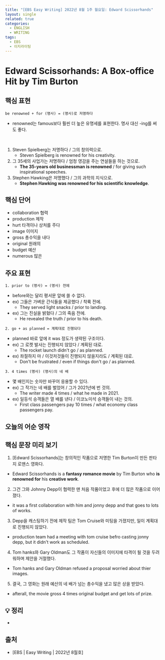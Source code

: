 ```yaml
---
title: "[EBS Easy Writing] 2022년 8월 1주 월요일: Edward Scissorhands"
layout: single
related: true
categories:
  - ENGLISH
  - WRITING
tags:
  - EBS
  - 이지라이팅
---
```


# Edward Scissorhands: A Box-office Hit by Tim Burton

## 핵심 표현
```
be renowned + for (명사) = (명사)로 저명하다
```
- renowned는 famous보다 훨씬 더 높은 유명세를 표현한다. 명사 대신 -ing를 써도 좋다.

<br>

1. Steven Spielberg는 저명하다 / 그의 창의력으로.
    - Steven Spielberg is renowned for his creativity.
2. 그 35세의 사업가는 저명하다 / 엄청 영감을 주는 연설들을 하는 것으로.
    - __The 35-years old businessman is renowned__ / for giving such inspirational speeches.
3. Stephen Hawking은 저명했다 / 그의 과학의 지식으로.
    - __Stephen Hawking was renowned for his scientific knowledge__.

## 핵심 단어
- collaboration 협력
- production 제작
- hurt 타격이나 상처를 주다
- image 이미지
- gross 총수익을 내다
- original 원래의
- budget 예산
- numerous 많은

## 주요 표현
```
1. prior to (명사) = (명사) 전에
```
- before와는 달리 평서문 앞에 쓸 수 없다.
- ex) 그들은 가벼운 간식들을 제공했다 / 착륙 전에. 
  - They served light snacks / prior to landing.
- ex) 그는 진실을 밝혔다 / 그의 죽음 전에.
  - He revealed the truth / prior to his death. 

```
2. go + as planned = 계획대로 진행되다
```
- planned 바로 앞에 it was 정도가 생략된 구조이다.
- ex) 그 로켓 발사는 진행되지 않았다 / 계획된 대로.
  - The rocket launch didn't go / as planned.
- ex) 좌절하지 마 / 이것저것들이 진행되지 않을지라도 / 계획된 대로.
  - Don't be frustrated / even if things don't go / as planned.

```
3. 4 times (명사) (명사)의 네 배
```
- 몇 배인지는 숫자만 바꾸어 응용할 수 있다.
- ex) 그 작가는 네 배를 벌었어 / 그가 2021년에 번 것의.
  - The writer made 4 times / what he made in 2021.
- ex) 일등석 승객들은 열 배를 낸다 / 이코노미석 승객들이 내는 것의.
  - First class passengers pay 10 times / what economy class passengers pay. 

## 오늘의 어순 영작



## 핵심 문장 미리 보기
1. [Edward Scissorhands]는 창의적인 작품으로 저명한 Tim Burton이 만든 판타지 로맨스 영화다.
- Edward Scissorhands is a __fantasy romance movie__ by Tim Burton who __is renowned for__ his __creative work__.
2. 그건 그와 Johnny Depp이 협력한 맨 처음 작품이었고 후에 더 많은 작품으로 이어졌다.
- it was a first collaboration with him and jonny depp and that goes to lots of works.
3. Depp을 캐스팅하기 전에 제작 팀은 Tom Cruise와 미팅을 가졌지만, 일이 계획대로 진행되지 않았다.
- production team had a meeting with tom cruise befro casting jonny depp, but it didn't work as scheduled.
4. Tom hanks와 Gary Oldman도 그 작품이 자신들의 이미지에 타격이 될 것을 두려워하며 제안을 거절했다.
- Tom hanks and Gary Oldman refused a proposal worried about thier images.
5. 결국, 그 영화는 원래 예산의 네 배가 넘는 총수익을 냈고 많은 상을 받았다.
- afterall, the movie gross 4 times original budget and get lots of prize.

## 💡 정리
- 
 
## 출처
- [EBS \| Easy Writing \| 2022년 8월호]
